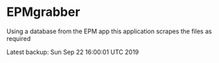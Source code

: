 # EPMgrabber
Using a database from the EPM app this application scrapes the files as required


Latest backup: Sun Sep 22 16:00:01 UTC 2019
